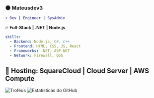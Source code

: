 ### 🌑 **Mateusdev3**  
```diff
+ Dev | Engineer | SysAdmin
```

🔥 **Full-Stack | .NET | Node.js**

```yaml
skills:
  - Backend: Node.js, C#, C++
  - Frontend: HTML, CSS, JS, React
  - Frameworks: .NET, ASP.NET
  - Network: Firewall, QoS
```

🚀 **Hosting: SquareCloud | Cloud Server | AWS Compute**  
---
![Troféus](https://github-profile-trophy.vercel.app/?username=Mateusdev3)
![Estatísticas do GitHub](https://github-readme-stats.vercel.app/api?username=Mateusdev3&show_icons=true&theme=radical)






